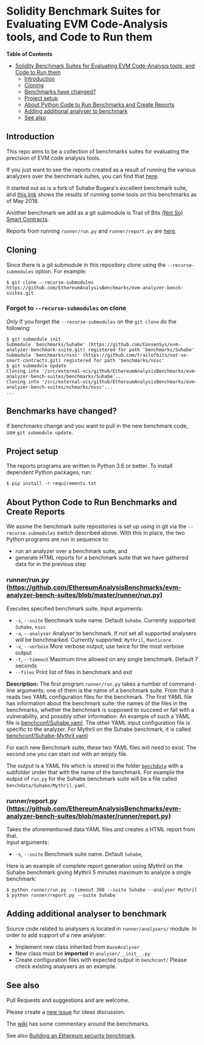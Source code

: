# Solidity Benchmark Suites for Evaluating EVM Code-Analysis tools, and Code to Run them

<!-- markdown-toc start - Don't edit this section. Run M-x markdown-toc-refresh-toc -->
**Table of Contents**

- [Solidity Benchmark Suites for Evaluating EVM Code-Analysis tools, and Code to Run them](#solidity-benchmark-suites-for-evaluating-evm-code-analysis-tools-and-code-to-run-them)
    - [Introduction](#introduction)
    - [Cloning](#cloning)
    - [Benchmarks have changed?](#benchmarks-have-changed)
    - [Project setup](#project-setup)
    - [About Python Code to Run Benchmarks and Create Reports](#about-python-code-to-run-benchmarks-and-create-reports)
    - [Adding additional analyser to benchmark](#adding-additional-analyser-to-benchmark)
    - [See also](#see-also)

<!-- markdown-toc end -->


## Introduction

This repo aims to be a collection of benchmarks suites for evaluating the precision of EVM code analysis tools.

If you just want to see the reports created as a result of running the various analyzers over the benchmark suites, you can find that [here](https://ethereumanalysisbenchmarks.github.io/). 

It started out as is a fork of Suhabe Bugara's excellent benchmark
suite, and [this
link](https://diligence.consensys.net/evm-analyzer-benchmark-suite)
shows the results of running some tools on this benchmarks as of May
2018.

Another benchmark we add as a git submodule is Trail of Bits [(Not So) Smart Contracts](https://github.com/trailofbits/not-so-smart-contracts).

Reports from running `runner/run.py` and `runner/report.py` are [here](https://EthereumAnalysisBenchmarks.github.io/).

## Cloning

Since there is a git submodule in this repository clone using the `--recurse-submodules` option. For example:

```console
$ git clone --recurse-submodules https://github.com/EthereumAnalysisBenchmarks/evm-analyzer-bench-suites.git
```

### Forgot to `--recurse-submodules` on clone

_Only_ If you forget the `--recurse-submodules` on the `git clone` do the following:

```console
$ git submodule init
Submodule 'benchmarks/Suhabe' (https://github.com/ConsenSys/evm-analyzer-benchmark-suite.git) registered for path 'benchmarks/Suhabe'
Submodule 'benchmarks/nssc' (https://github.com/trailofbits/not-so-smart-contracts.git) registered for path 'benchmarks/nssc'
$ git submodule update
Cloning into '/src/external-vcs/github/EthereumAnalysisBenchmarks/evm-analyzer-bench-suites/benchmarks/Suhabe'...
Cloning into '/src/external-vcs/github/EthereumAnalysisBenchmarks/evm-analyzer-bench-suites/nchmarks/nssc'...
...
```

## Benchmarks have changed?

If benchmarks change and you want to pull in the new benchmark code, use `git submodule update`.

## Project setup

The reports programs are written in Python 3.6 or better. To install dependent Python packages, run:
```console
$ pip install -r requirements.txt
```

## About Python Code to Run Benchmarks and Create Reports

We assme the benchmark suite repositories is set up using in git via the `--recurse-submodules` switch described above. With this in place, the two Python programs are run in sequence to:

* run an analyzer over a benchmark suite, and
* generate HTML reports for a benchmark suite that we have gathered data for in the previous step

### runner/run.py (https://github.com/EthereumAnalysisBenchmarks/evm-analyzer-bench-suites/blob/master/runner/run.py)
Executes specified benchmark suite.
Input arguments:
- `-s`, `--suite`       Benchmark suite name. Default `Suhabe`. Currently supported: `Suhabe`, `nssc`
- `-a`, `--analyser`    Analyser to benchmark. If not set all supported analysers will be benchmarked.
                        Currently supported: `Mythril`, `Manticore`
- `-v`, `--verbose`     More verbose output; use twice for the most verbose output
- `-t`, `--timeout`     Maximum time allowed on any single benchmark. Default 7 seconds
- `--files`             Print list of files in benchmark and exit  

**Description:**
The first program `runner/run.py` takes a number of command-line
arguments; one of them is the name of a benchmark suite. From that it
reads two YAML configuration files for the benchmark. The first YAML
file has information about the benchmark suite: the names of the files
in the benchmarks, whether the benchmark is supposed to succeed or
fail with a vulnerability, and possibly other information. An example
of such a YAML file is
[benchconf/Suhabe.yaml](https://github.com/EthereumAnalysisBenchmarks/evm-analyzer-bench-suites/blob/master/benchconf/Suhabe.yaml). The
other YAML input configuration file is specific to the analyzer. For
Mythril on the Suhabe benchmark, it is called
[benchconf/Suhabe-Mythril.yaml](https://github.com/EthereumAnalysisBenchmarks/evm-analyzer-bench-suites/blob/master/benchconf/Suhabe-Mythril.yaml)

For each new Benchmark suite, these two YAML files will need to
exist. The second one you can start out with an empty file.

The output is a YAML file which is stored in the folder
[`benchdata`](https://github.com/EthereumAnalysisBenchmarks/evm-analyzer-bench-suites/tree/master/benchdata)
with a subfolder under that with the name of the benchmark. For
example the output of `run.py` for the Suhabe benchmark suite will be a
file called `benchdata/Suhabe/Mythril.yaml`.

### runner/report.py (https://github.com/EthereumAnalysisBenchmarks/evm-analyzer-bench-suites/blob/master/runner/report.py)
Takes the aforementioned data YAML files and creates a HTML report from that.  
Input arguments:
- `-s`, `--suite`       Benchmark suite name. Default `Suhabe`,


Here is an example of complete report generation using Mythril on the Suhabe benchmark giving Mythril 5 minutes maximum to analyze a single benchmark:

```console
$ python runner/run.py --timeout 300 --suite Suhabe --analyser Mythril
$ python runner/report.py --suite Suhabe
```

## Adding additional analyser to benchmark
Source code related to analysers is located in `runner/analysers/` module. In order to add support of a new analyser:
* Implement new class inherited from `BaseAnalyser`
* New class must be **imported** in `analyser/__init__.py`
* Create configuration files with expected output in `benchconf/`
Please check existing analysers as an example.

## See also

Pull Requests and suggestions and are welcome.

Please create a [new issue](https://github.com/EthereumAnalysisBenchmarks/evm-analyzer-benchmark-suite/issues/new) for ideas discussion.

The [wiki](https://github.com/EthereumAnalysisBenchmarks/evm-analyzer-benchmark-suite/wiki) has some commentary around the benchmarks.

See also [Building an Ethereum security benchmark](https://discourse.secureth.org/t/building-an-ethereum-security-benchmark/63).
